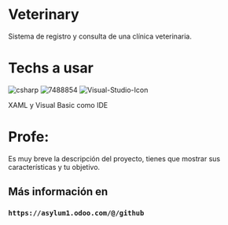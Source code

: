# Veterinary
Sistema de registro y consulta de una clínica veterinaria.

# Techs a usar
![csharp](https://user-images.githubusercontent.com/87225960/214642546-575c6c96-4eb3-4362-9dbf-7d3de93ed72e.png) ![7488854](https://user-images.githubusercontent.com/87225960/214642785-46322b6c-6b61-4a00-932f-2215aac32dd0.png) ![Visual-Studio-Icon](https://user-images.githubusercontent.com/87225960/214643048-5e95b142-17fd-4af0-80f1-0930b494243b.png)



XAML y Visual Basic como IDE

# Profe:
Es muy breve la descripción del proyecto, tienes que mostrar sus características y tu objetivo.

## Más información en
### `https://asylum1.odoo.com/@/github`
